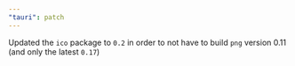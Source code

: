 ```yaml
---
"tauri": patch
---
```


Updated the `ico` package to `0.2` in order to not have to build `png` version 0.11 (and only the latest `0.17`)
